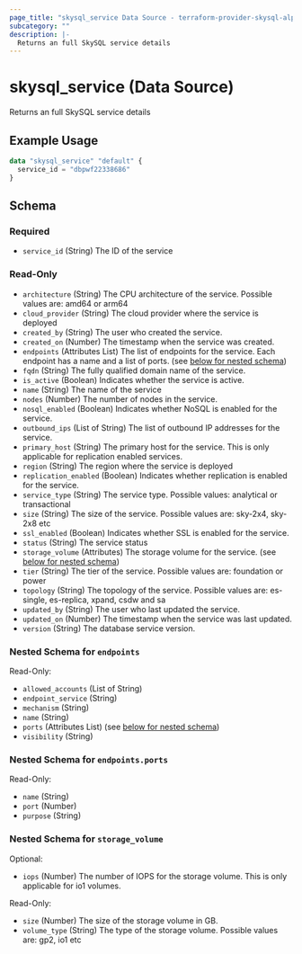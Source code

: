 ```yaml
---
page_title: "skysql_service Data Source - terraform-provider-skysql-alpha"
subcategory: ""
description: |-
  Returns an full SkySQL service details
---
```


# skysql_service (Data Source)

Returns an full SkySQL service details

## Example Usage

```terraform
data "skysql_service" "default" {
  service_id = "dbpwf22338686"
}
```

<!-- schema generated by tfplugindocs -->
## Schema

### Required

- `service_id` (String) The ID of the service

### Read-Only

- `architecture` (String) The CPU architecture of the service. Possible values are: amd64 or arm64
- `cloud_provider` (String) The cloud provider where the service is deployed
- `created_by` (String) The user who created the service.
- `created_on` (Number) The timestamp when the service was created.
- `endpoints` (Attributes List) The list of endpoints for the service. Each endpoint has a name and a list of ports. (see [below for nested schema](#nestedatt--endpoints))
- `fqdn` (String) The fully qualified domain name of the service.
- `is_active` (Boolean) Indicates whether the service is active.
- `name` (String) The name of the service
- `nodes` (Number) The number of nodes in the service.
- `nosql_enabled` (Boolean) Indicates whether NoSQL is enabled for the service.
- `outbound_ips` (List of String) The list of outbound IP addresses for the service.
- `primary_host` (String) The primary host for the service. This is only applicable for replication enabled services.
- `region` (String) The region where the service is deployed
- `replication_enabled` (Boolean) Indicates whether replication is enabled for the service.
- `service_type` (String) The service type. Possible values: analytical or transactional
- `size` (String) The size of the service. Possible values are: sky-2x4, sky-2x8 etc
- `ssl_enabled` (Boolean) Indicates whether SSL is enabled for the service.
- `status` (String) The service status
- `storage_volume` (Attributes) The storage volume for the service. (see [below for nested schema](#nestedatt--storage_volume))
- `tier` (String) The tier of the service. Possible values are: foundation or power
- `topology` (String) The topology of the service. Possible values are: es-single, es-replica, xpand, csdw and sa
- `updated_by` (String) The user who last updated the service.
- `updated_on` (Number) The timestamp when the service was last updated.
- `version` (String) The database service version.

<a id="nestedatt--endpoints"></a>
### Nested Schema for `endpoints`

Read-Only:

- `allowed_accounts` (List of String)
- `endpoint_service` (String)
- `mechanism` (String)
- `name` (String)
- `ports` (Attributes List) (see [below for nested schema](#nestedatt--endpoints--ports))
- `visibility` (String)

<a id="nestedatt--endpoints--ports"></a>
### Nested Schema for `endpoints.ports`

Read-Only:

- `name` (String)
- `port` (Number)
- `purpose` (String)



<a id="nestedatt--storage_volume"></a>
### Nested Schema for `storage_volume`

Optional:

- `iops` (Number) The number of IOPS for the storage volume. This is only applicable for io1 volumes.

Read-Only:

- `size` (Number) The size of the storage volume in GB.
- `volume_type` (String) The type of the storage volume. Possible values are: gp2, io1 etc

